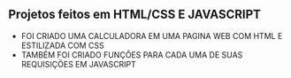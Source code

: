 ## Projetos feitos em HTML/CSS E JAVASCRIPT


- FOI CRIADO UMA CALCULADORA EM UMA PAGINA WEB COM HTML E ESTILIZADA COM CSS
- TAMBÉM FOI CRIADO FUNÇÕES PARA CADA UMA DE SUAS REQUISIÇÕES EM JAVASCRIPT


